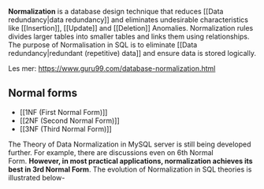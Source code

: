 
**Normalization** is a database design technique that reduces [[Data redundancy|data redundancy]] and eliminates undesirable characteristics like [[Insertion]], [[Update]] and [[Deletion]] Anomalies. Normalization rules divides larger tables into smaller tables and links them using relationships. The purpose of Normalisation in SQL is to eliminate [[Data redundancy|redundant (repetitive) data]] and ensure data is stored logically.

Les mer: https://www.guru99.com/database-normalization.html

## Normal forms
- [[1NF (First Normal Form)]]
- [[2NF (Second Normal Form)]]
- [[3NF (Third Normal Form)]] 

The Theory of Data Normalization in MySQL server is still being developed further. For example, there are discussions even on 6th Normal Form. **However, in most practical applications, normalization achieves its best in 3rd Normal Form**. The evolution of Normalization in SQL theories is illustrated below-